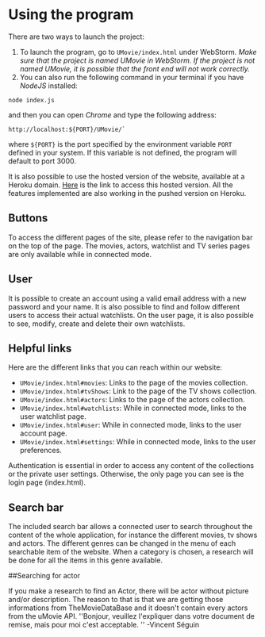 # Using the program

There are two ways to launch the project:

1. To launch the program, go to `UMovie/index.html` under WebStorm. *Make sure that the project is named UMovie in WebStorm. If the project is not named UMovie, it is possible that the front end will not work correctly.*
2. You can also run the following command in your terminal if you have *NodeJS* installed:

```shell
node index.js
```

and then you can open *Chrome* and type the following address: 

```shell
http://localhost:${PORT}/UMovie/`
```

where `${PORT}` is the port specified by the environment variable `PORT` defined in your system. If this variable is not defined, the program will default to port 3000.

It is also possible to use the hosted version of the website, available at a Heroku domain.
[Here](http://umovie-team01-h2016.herokuapp.com/UMovie/) is the link to access this hosted version. All the features implemented are also working in the pushed version on Heroku.

## Buttons

To access the different pages of the site, please refer to the navigation bar on the top of the page. The movies, actors, watchlist and TV series pages are only available while in connected mode.

## User

It is possible to create an account using a valid email address with a new password and your name. It is also possible to find and follow different users to access their actual watchlists. On the user page, it is also possible to see, modify, create and delete their own watchlists.

## Helpful links

Here are the different links that you can reach within our website:

- `UMovie/index.html#movies`: Links to the page of the movies collection. 
- `UMovie/index.html#tvShows`: Link to the page of the TV shows collection.
- `UMovie/index.html#actors`: Links to the page of the actors collection.
- `UMovie/index.html#watchlists`: While in connected mode, links to the user watchlist page.
- `UMovie/index.html#user`: While in connected mode, links to the user account page.
- `UMovie/index.html#settings`: While in connected mode, links to the user preferences.

Authentication is essential in order to access any content of the collections or the private user settings. Otherwise, the only page you can see is the login page (index.html).

## Search bar

The included search bar allows a connected user to search throughout the content of the whole application, for instance the different movies, tv shows and actors. The different genres can be changed in the menu of each searchable item of the website. When a category is chosen, a research will be done for all the items in this genre available.

##Searching for actor

If you make a research to find an Actor, there will be actor without picture and/or description. The reason to that is that we are getting those informations from TheMovieDataBase and it doesn't contain every actors from the uMovie API.
''Bonjour, veuillez l'expliquer dans votre document de remise,  mais pour moi c'est acceptable. '' -Vincent Séguin
